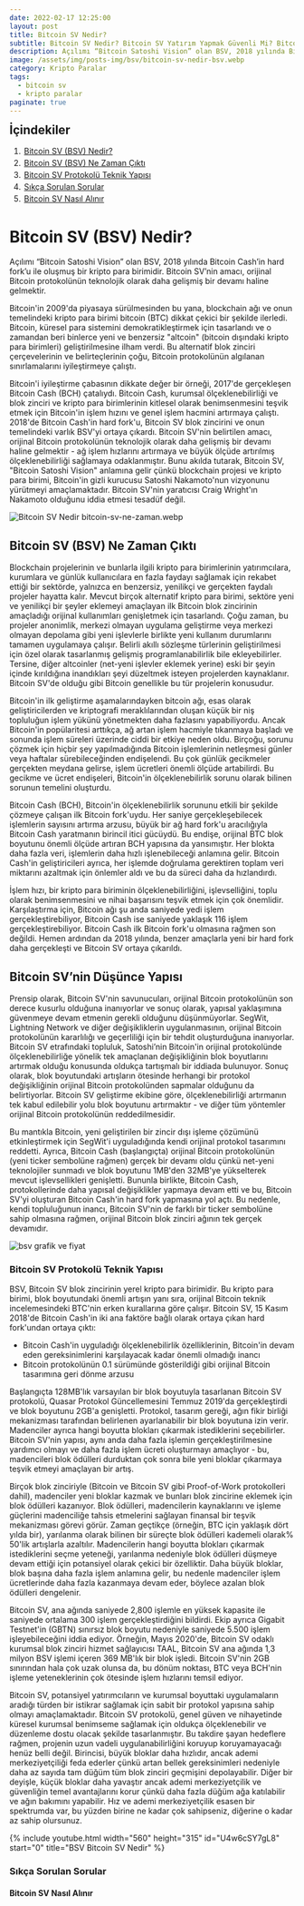 ```yaml
---
date: 2022-02-17 12:25:00
layout: post
title: Bitcoin SV Nedir?
subtitle: Bitcoin SV Nedir? Bitcoin SV Yatırım Yapmak Güvenli Mi? Bitcoin SV Ne Kadar ve Ne Zaman Çıktı?
description: Açılımı “Bitcoin Satoshi Vision” olan BSV, 2018 yılında Bitcoin Cash’in hard fork’u ile oluşmuş bir kripto para birimidir.
image: /assets/img/posts-img/bsv/bitcoin-sv-nedir-bsv.webp
category: Kripto Paralar
tags:
  - bitcoin sv
  - kripto paralar
paginate: true
---
```

<b style="text-align:center; font-size: 150%;">İçindekiler</b>
<ol style="margin: 0;">
	<li style="padding: 2px;"><a href="#1">Bitcoin SV (BSV) Nedir?</a></li>
	<li style="padding: 2px;"><a href="#2">Bitcoin SV (BSV) Ne Zaman Çıktı</a></li>
	<li style="padding: 2px;"><a href="#3">Bitcoin SV Protokolü Teknik Yapısı</a></li>
	<li style="padding: 2px;"><a href="#4">Sıkça Sorulan Sorular</a></li>
	<li style="padding: 2px;"><a href="#5">Bitcoin SV Nasıl Alınır</a></li>
</ol>
<h1 id="1">Bitcoin SV (BSV) Nedir?</h1>


<p>
Açılımı “Bitcoin Satoshi Vision” olan BSV, 2018 yılında Bitcoin Cash’in hard fork’u ile oluşmuş bir kripto para birimidir. Bitcoin SV’nin amacı, orijinal Bitcoin protokolünün teknolojik olarak daha gelişmiş bir devamı  haline gelmektir.
</p>
<p>
Bitcoin'in 2009'da piyasaya sürülmesinden bu yana, blockchain ağı ve onun temelindeki kripto para birimi bitcoin (BTC) dikkat çekici bir şekilde ilerledi. Bitcoin, küresel para sistemini demokratikleştirmek için tasarlandı ve o zamandan beri binlerce yeni ve benzersiz "altcoin" (bitcoin dışındaki kripto para birimleri) geliştirilmesine ilham verdi. Bu alternatif blok zinciri çerçevelerinin ve belirteçlerinin çoğu, Bitcoin protokolünün algılanan sınırlamalarını iyileştirmeye çalıştı.
</p>
<p>
Bitcoin'i iyileştirme çabasının dikkate değer bir örneği, 2017'de gerçekleşen Bitcoin Cash (BCH) çatalıydı. Bitcoin Cash, kurumsal ölçeklenebilirliği ve blok zinciri ve kripto para birimlerinin kitlesel olarak benimsenmesini teşvik etmek için Bitcoin'in işlem hızını ve genel işlem hacmini artırmaya çalıştı. 2018'de Bitcoin Cash'in hard fork'u, Bitcoin SV blok zincirini ve onun temelindeki varlık BSV'yi ortaya çıkardı. Bitcoin SV'nin belirtilen amacı, orijinal Bitcoin protokolünün teknolojik olarak daha gelişmiş bir devamı haline gelmektir - ağ işlem hızlarını artırmaya ve büyük ölçüde artırılmış ölçeklenebilirliği sağlamaya odaklanmıştır. Bunu akılda tutarak, Bitcoin SV, "Bitcoin Satoshi Vision" anlamına gelir çünkü blockchain projesi ve kripto para birimi, Bitcoin'in gizli kurucusu Satoshi Nakamoto'nun vizyonunu yürütmeyi amaçlamaktadır. Bitcoin SV'nin yaratıcısı Craig Wright'ın Nakamoto olduğunu iddia etmesi tesadüf değil.
</p>
<picture>
  <source media="(min-width: 650px" srcset="/assets/img/posts-img/bsv/bsv-grafik.webp">
  <img src="/assets/img/posts-img/bsv/bitcoin-sv-ne-zaman.webp" alt="Bitcoin SV Nedir" style="width:auto;">
</picture>bitcoin-sv-ne-zaman.webp
<h2 id="2">Bitcoin SV (BSV) Ne Zaman Çıktı</h2>


<p>
Blockchain projelerinin ve bunlarla ilgili kripto para birimlerinin yatırımcılara, kurumlara ve günlük kullanıcılara en fazla faydayı sağlamak için rekabet ettiği bir sektörde, yalnızca en benzersiz, yenilikçi ve gerçekten faydalı projeler hayatta kalır. Mevcut birçok alternatif kripto para birimi, sektöre yeni ve yenilikçi bir şeyler eklemeyi amaçlayan ilk Bitcoin blok zincirinin amaçladığı orijinal kullanımları genişletmek için tasarlandı. Çoğu zaman, bu projeler anonimlik, merkezi olmayan uygulama geliştirme veya merkezi olmayan depolama gibi yeni işlevlerle birlikte yeni kullanım durumlarını tamamen uygulamaya çalışır. Belirli akıllı sözleşme türlerinin geliştirilmesi için özel olarak tasarlanmış gelişmiş programlanabilirlik bile ekleyebilirler. Tersine, diğer altcoinler (net-yeni işlevler eklemek yerine) eski bir şeyin içinde kırıldığına inandıkları şeyi düzeltmek isteyen projelerden kaynaklanır. Bitcoin SV'de olduğu gibi Bitcoin genellikle bu tür projelerin konusudur.
</p>
<p>
Bitcoin'in ilk geliştirme aşamalarındayken bitcoin ağı, esas olarak geliştiricilerden ve kriptografi meraklılarından oluşan küçük bir niş topluluğun işlem yükünü yönetmekten daha fazlasını yapabiliyordu. Ancak Bitcoin'in popülaritesi arttıkça, ağ artan işlem hacmiyle tıkanmaya başladı ve sonunda işlem süreleri üzerinde ciddi bir etkiye neden oldu. Birçoğu, sorunu çözmek için hiçbir şey yapılmadığında Bitcoin işlemlerinin netleşmesi günler veya haftalar sürebileceğinden endişelendi. Bu çok günlük gecikmeler gerçekten meydana gelirse, işlem ücretleri önemli ölçüde artabilirdi. Bu gecikme ve ücret endişeleri, Bitcoin'in ölçeklenebilirlik sorunu olarak bilinen sorunun temelini oluşturdu.
</p>
<p>
Bitcoin Cash (BCH), Bitcoin'in ölçeklenebilirlik sorununu etkili bir şekilde çözmeye çalışan ilk Bitcoin fork'uydu. Her saniye gerçekleşebilecek işlemlerin sayısını artırma arzusu, büyük bir ağ hard fork'u aracılığıyla Bitcoin Cash yaratmanın birincil itici gücüydü. Bu endişe, orijinal BTC blok boyutunu önemli ölçüde artıran BCH yapısına da yansımıştır. Her blokta daha fazla veri, işlemlerin daha hızlı işlenebileceği anlamına gelir. Bitcoin Cash'in geliştiricileri ayrıca, her işlemde doğrulama gerektiren toplam veri miktarını azaltmak için önlemler aldı ve bu da süreci daha da hızlandırdı.
</p>
<p>
İşlem hızı, bir kripto para biriminin ölçeklenebilirliğini, işlevselliğini, toplu olarak benimsenmesini ve nihai başarısını teşvik etmek için çok önemlidir. Karşılaştırma için, Bitcoin ağı şu anda saniyede yedi işlem gerçekleştirebiliyor, Bitcoin Cash ise saniyede yaklaşık 116 işlem gerçekleştirebiliyor. Bitcoin Cash ilk Bitcoin fork'u olmasına rağmen son değildi. Hemen ardından da 2018 yılında, benzer amaçlarla yeni bir hard fork daha gerçekleşti ve Bitcoin SV ortaya çıkarıldı.
</p>
<h2>Bitcoin SV’nin Düşünce Yapısı</h2>


<p>
Prensip olarak, Bitcoin SV'nin savunucuları, orijinal Bitcoin protokolünün son derece kusurlu olduğuna inanıyorlar ve sonuç olarak, yapısal yaklaşımına güvenmeye devam etmenin gerekli olduğunu düşünmüyorlar. SegWit, Lightning Network ve diğer değişikliklerin uygulanmasının, orijinal Bitcoin protokolünün kararlılığı ve geçerliliği için bir tehdit oluşturduğuna inanıyorlar. Bitcoin SV etrafındaki topluluk, Satoshi’nin Bitcoin'in orijinal protokolünde ölçeklenebilirliğe yönelik tek amaçlanan değişikliğinin blok boyutlarını artırmak olduğu konusunda oldukça tartışmalı bir iddiada bulunuyor. Sonuç olarak, blok boyutundaki artışların ötesinde herhangi bir protokol değişikliğinin orijinal Bitcoin protokolünden sapmalar olduğunu da belirtiyorlar. Bitcoin SV geliştirme ekibine göre, ölçeklenebilirliği artırmanın tek kabul edilebilir yolu blok boyutunu artırmaktır - ve diğer tüm yöntemler orijinal Bitcoin protokolünün reddedilmesidir.
</p>
<p>
Bu mantıkla Bitcoin, yeni geliştirilen bir zincir dışı işleme çözümünü etkinleştirmek için SegWit'i uyguladığında kendi orijinal protokol tasarımını reddetti. Ayrıca, Bitcoin Cash (başlangıçta) orijinal Bitcoin protokolünün (yeni ticker sembolüne rağmen) gerçek bir devamı oldu çünkü net-yeni teknolojiler sunmadı ve blok boyutunu 1MB'den 32MB'ye yükselterek mevcut işlevsellikleri genişletti. Bununla birlikte, Bitcoin Cash, protokollerinde daha yapısal değişiklikler yapmaya devam etti ve bu, Bitcoin SV'yi oluşturan Bitcoin Cash'in hard fork yapmasına yol açtı. Bu nedenle, kendi topluluğunun inancı, Bitcoin SV'nin de farklı bir ticker sembolüne sahip olmasına rağmen, orijinal Bitcoin blok zinciri ağının tek gerçek devamıdır.
</p>
<picture>
  <source media="(min-width: 650px" srcset="/assets/img/posts-img/bsv/bsv-fiyat.webp">
  <img src="/assets/img/posts-img/bsv/kac-bsv-var.webp" alt="bsv grafik ve fiyat" style="width:auto;">
</picture>
<h3 id="3">Bitcoin SV Protokolü Teknik Yapısı</h3>


<p>
BSV, Bitcoin SV blok zincirinin yerel kripto para birimidir. Bu kripto para birimi, blok boyutundaki önemli artışın yanı sıra, orijinal Bitcoin teknik incelemesindeki BTC'nin erken kurallarına göre çalışır. Bitcoin SV, 15 Kasım 2018'de Bitcoin Cash'in iki ana faktöre bağlı olarak ortaya çıkan hard fork'undan ortaya çıktı:
</p>
<ul>

<li>Bitcoin Cash'in uyguladığı ölçeklenebilirlik özelliklerinin, Bitcoin'in devam eden gereksinimlerini karşılayacak kadar önemli olmadığı inancı</li>

<li>Bitcoin protokolünün 0.1 sürümünde gösterildiği gibi orijinal Bitcoin tasarımına geri dönme arzusu
</li>
</ul>
<p>
Başlangıçta 128MB'lık varsayılan bir blok boyutuyla tasarlanan Bitcoin SV protokolü, Quasar Protokol Güncellemesini Temmuz 2019'da gerçekleştirdi ve blok boyutunu 2GB'a genişletti. Protokol, tasarım gereği, ağın fikir birliği mekanizması tarafından belirlenen ayarlanabilir bir blok boyutuna izin verir. Madenciler ayrıca hangi boyutta blokları çıkarmak istediklerini seçebilirler. Bitcoin SV'nin yapısı, aynı anda daha fazla işlemin gerçekleştirilmesine yardımcı olmayı ve daha fazla işlem ücreti oluşturmayı amaçlıyor - bu, madencileri blok ödülleri durduktan çok sonra bile yeni bloklar çıkarmaya teşvik etmeyi amaçlayan bir artış.
</p>
<p>
Birçok blok zinciriyle (Bitcoin ve Bitcoin SV gibi Proof-of-Work protokolleri dahil), madenciler yeni bloklar kazmak ve bunları blok zincirine eklemek için blok ödülleri kazanıyor. Blok ödülleri, madencilerin kaynaklarını ve işleme güçlerini madenciliğe tahsis etmelerini sağlayan finansal bir teşvik mekanizması görevi görür. Zaman geçtikçe (örneğin, BTC için yaklaşık dört yılda bir), yarılanma olarak bilinen bir süreçte blok ödülleri kademeli olarak% 50'lik artışlarla azaltılır. Madencilerin hangi boyutta blokları çıkarmak istediklerini seçme yeteneği, yarılanma nedeniyle blok ödülleri düşmeye devam ettiği için potansiyel olarak çekici bir özelliktir. Daha büyük bloklar, blok başına daha fazla işlem anlamına gelir, bu nedenle madenciler işlem ücretlerinde daha fazla kazanmaya devam eder, böylece azalan blok ödülleri dengelenir.
</p>
<p>
Bitcoin SV, ana ağında saniyede 2,800 işlemle en yüksek kapasite ile saniyede ortalama 300 işlem gerçekleştirdiğini bildirdi. Ekip ayrıca Gigabit Testnet'in (GBTN) sınırsız blok boyutu nedeniyle saniyede 5.500 işlem işleyebileceğini iddia ediyor. Örneğin, Mayıs 2020'de, Bitcoin SV odaklı kurumsal blok zinciri hizmet sağlayıcısı TAAL, Bitcoin SV ana ağında 1,3 milyon BSV işlemi içeren 369 MB'lık bir blok işledi. Bitcoin SV'nin 2GB sınırından hala çok uzak olunsa da, bu dönüm noktası, BTC veya BCH'nin işleme yeteneklerinin çok ötesinde işlem hızlarını temsil ediyor.
</p>
<p>
Bitcoin SV, potansiyel yatırımcıların ve kurumsal boyuttaki uygulamaların aradığı türden bir istikrar sağlamak için sabit bir protokol yapısına sahip olmayı amaçlamaktadır. Bitcoin SV protokolü, genel güven ve nihayetinde küresel kurumsal benimseme sağlamak için oldukça ölçeklenebilir ve düzenleme dostu olacak şekilde tasarlanmıştır. Bu takdire şayan hedeflere rağmen, projenin uzun vadeli uygulanabilirliğini koruyup koruyamayacağı henüz belli değil. Birincisi, büyük bloklar daha hızlıdır, ancak ademi merkeziyetçiliği feda ederler çünkü artan bellek gereksinimleri nedeniyle daha az sayıda tam düğüm tüm blok zinciri geçmişini depolayabilir. Diğer bir deyişle, küçük bloklar daha yavaştır ancak ademi merkeziyetçilik ve güvenliğin temel avantajlarını korur çünkü daha fazla düğüm ağa katılabilir ve ağın bakımını yapabilir. Hız ve ademi merkeziyetçilik esasen bir spektrumda var, bu yüzden birine ne kadar çok sahipseniz, diğerine o kadar az sahip olursunuz.
</p>
{% include youtube.html width="560" height="315" id="U4w6cSY7gL8" start="0" title="BSV Bitcoin SV Nedir" %}
<h3 id="4">Sıkça Sorulan Sorular</h3>

<h4 id="5">Bitcoin SV Nasıl Alınır</h4>

